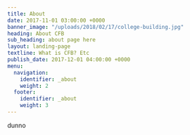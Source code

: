 ```yaml
---
title: About
date: 2017-11-01 03:00:00 +0000
banner_image: "/uploads/2018/02/17/college-building.jpg"
heading: About CFB
sub_heading: about page here
layout: landing-page
textline: What is CFB? Etc
publish_date: 2017-12-01 04:00:00 +0000
menu:
  navigation:
    identifier: _about
    weight: 2
  footer:
    identifier: _about
    weight: 3
---
```


dunno
